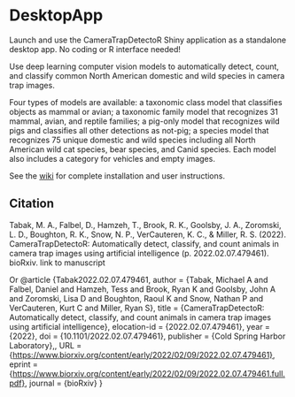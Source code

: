 # DesktopApp
Launch and use the CameraTrapDetectoR Shiny application as a standalone desktop app. No coding or R interface needed!


Use deep learning computer vision models to automatically detect, count, and classify common North American domestic and wild species in camera trap images. 

Four types of models are available: a taxonomic class model that classifies objects as mammal or avian; a taxonomic family model that recognizes 31 mammal, avian, and reptile families; a pig-only model that recognizes wild pigs and classifies all other detections as not-pig; a species model that recognizes 75 unique domestic and wild species including all North American wild cat species, bear species, and Canid species. Each model also includes a category for vehicles and empty images.

See the [wiki](https://github.com/CameraTrapDetectoR/DesktopApp/wiki/) for complete installation and user instructions.  
  

## Citation

Tabak, M. A., Falbel, D., Hamzeh, T., Brook, R. K., Goolsby, J. A., Zoromski, L. D., Boughton, R. K., Snow, N. P., VerCauteren, K. C., & Miller, R. S. (2022). CameraTrapDetectoR: Automatically detect, classify, and count animals in camera trap images using artificial intelligence (p. 2022.02.07.479461). bioRxiv. link to manuscript

Or
@article {Tabak2022.02.07.479461, author = {Tabak, Michael A and Falbel, Daniel and Hamzeh, Tess and Brook, Ryan K and Goolsby, John A and Zoromski, Lisa D and Boughton, Raoul K and Snow, Nathan P and VerCauteren, Kurt C and Miller, Ryan S}, title = {CameraTrapDetectoR: Automatically detect, classify, and count animals in camera trap images using artificial intelligence}, elocation-id = {2022.02.07.479461}, year = {2022}, doi = {10.1101/2022.02.07.479461}, publisher = {Cold Spring Harbor Laboratory},, URL = {https://www.biorxiv.org/content/early/2022/02/09/2022.02.07.479461}, eprint = {https://www.biorxiv.org/content/early/2022/02/09/2022.02.07.479461.full.pdf}, journal = {bioRxiv} }
